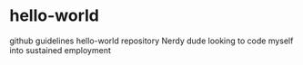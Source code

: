 # hello-world
github guidelines hello-world repository
Nerdy dude looking to code myself into sustained employment
